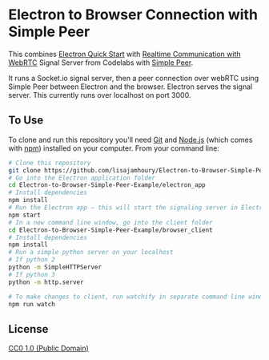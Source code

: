 # Electron to Browser Connection with Simple Peer

This combines [Electron Quick Start](https://electronjs.org/docs/tutorial/quick-start) with [Realtime Communication with WebRTC](https://codelabs.developers.google.com/codelabs/webrtc-web/#0) Signal Server from Codelabs with [Simple Peer](https://github.com/feross/simple-peer).

It runs a Socket.io signal server, then a peer connection over webRTC using Simple Peer between Electron and the browser. Electron serves the signal server. This currently runs over localhost on port 3000. 

## To Use

To clone and run this repository you'll need [Git](https://git-scm.com) and [Node.js](https://nodejs.org/en/download/) (which comes with [npm](http://npmjs.com)) installed on your computer. From your command line:

```bash
# Clone this repository
git clone https://github.com/lisajamhoury/Electron-to-Browser-Simple-Peer-Example
# Go into the Electron application folder
cd Electron-to-Browser-Simple-Peer-Example/electron_app
# Install dependencies
npm install
# Run the Electron app — this will start the signaling server in Electron
npm start
# In a new command line window, go into the client folder
cd Electron-to-Browser-Simple-Peer-Example/browser_client
# Install dependencies 
npm install
# Run a simple python server on your localhost 
# If python 2
python -m SimpleHTTPServer 
# If python 3
python -m http.server

# To make changes to client, run watchify in separate command line window
npm run watch
```

## License

[CC0 1.0 (Public Domain)](LICENSE.md)
